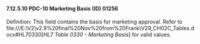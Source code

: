 #### 7.12.5.10 PDC-10 Marketing Basis (ID) 01256

Definition: This field contains the basis for marketing approval. Refer to file:///E:\V2\v2.9%20final%20Nov%20from%20Frank\V29_CH02C_Tables.docx#HL70330[_HL7 Table 0330 - Marketing Basis_] for valid values.

